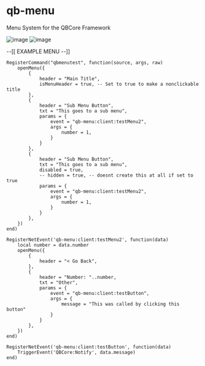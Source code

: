 # qb-menu
Menu System for the QBCore Framework


![image](https://github.com/user-attachments/assets/8ffe3e11-1b05-49ba-bcf9-74982a13f294)
![image](https://github.com/user-attachments/assets/4ee74fc1-8843-4a2f-80b1-078367ed7e6f)


--[[
EXAMPLE MENU
--]]

```
RegisterCommand("qbmenutest", function(source, args, raw)
    openMenu({
        {
            header = "Main Title",
            isMenuHeader = true, -- Set to true to make a nonclickable title
        },
        {
            header = "Sub Menu Button",
            txt = "This goes to a sub menu",
            params = {
                event = "qb-menu:client:testMenu2",
                args = {
                    number = 1,
                }
            }
        },
        {
            header = "Sub Menu Button",
            txt = "This goes to a sub menu",
            disabled = true,
            -- hidden = true, -- doesnt create this at all if set to true
            params = {
                event = "qb-menu:client:testMenu2",
                args = {
                    number = 1,
                }
            }
        },
    })
end)
```
```
RegisterNetEvent('qb-menu:client:testMenu2', function(data)
    local number = data.number
    openMenu({
        {
            header = "< Go Back",
        },
        {
            header = "Number: "..number,
            txt = "Other",
            params = {
                event = "qb-menu:client:testButton",
                args = {
                    message = "This was called by clicking this button"
                }
            }
        },
    })
end)
```
```
RegisterNetEvent('qb-menu:client:testButton', function(data)
    TriggerEvent('QBCore:Notify', data.message)
end)
```
